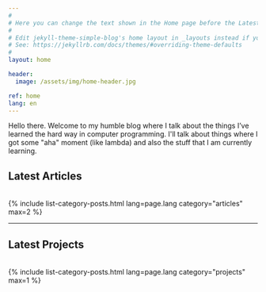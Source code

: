 ```yaml
---
#
# Here you can change the text shown in the Home page before the Latest Posts section.
#
# Edit jekyll-theme-simple-blog's home layout in _layouts instead if you wanna make some changes
# See: https://jekyllrb.com/docs/themes/#overriding-theme-defaults
#
layout: home

header:
  image: /assets/img/home-header.jpg

ref: home
lang: en
---
```


Hello there. Welcome to my humble blog where I talk about the things I’ve learned the hard way in computer programming. I'll talk about things where I got some "aha" moment (like lambda) and also the stuff that I am currently learning.

<h2>Latest Articles</h2>
<div>&nbsp;</div>
{% include list-category-posts.html lang=page.lang category="articles" max=2 %}

---

<h2>Latest Projects</h2>
<div>&nbsp;</div>
{% include list-category-posts.html lang=page.lang category="projects" max=1 %}
